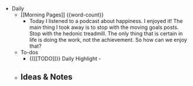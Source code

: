 - Daily
    - [[Morning Pages]] {{word-count}}
        - Today I listened to a podcast about happiness. I enjoyed it! The main thing I took away is to stop with the moving goals posts. Stop with the hedonic treadmill. The only thing that is certain in life is doing the work, not the achievement. So how can we enjoy that?
    - To-dos
        - {{[[TODO]]}} Daily Highlight - 
    - Ideas & Notes
        - 
